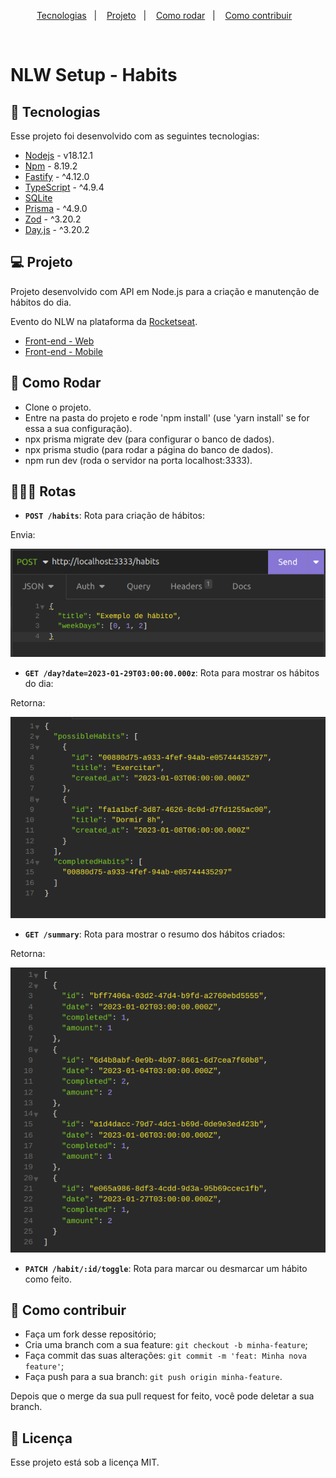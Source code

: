 <p align="center">
  <a href="#-tecnologias">Tecnologias</a>&nbsp;&nbsp;&nbsp;|&nbsp;&nbsp;&nbsp;
  <a href="#-projeto">Projeto</a>&nbsp;&nbsp;&nbsp;|&nbsp;&nbsp;&nbsp;
  <a href="#-como-rodar">Como rodar</a>&nbsp;&nbsp;&nbsp;|&nbsp;&nbsp;&nbsp;
  <a href="#-como-contribuir">Como contribuir</a>&nbsp;&nbsp;&nbsp;
</p>

<br>

# NLW Setup - Habits

## 🚀 Tecnologias

Esse projeto foi desenvolvido com as seguintes tecnologias:

- [Nodejs](https://nodejs.org/en/) - v18.12.1
- [Npm](https://www.npmjs.com/) - 8.19.2
- [Fastify](https://www.fastify.io/) - ^4.12.0
- [TypeScript](https://www.typescriptlang.org/) - ^4.9.4
- [SQLite](https://www.sqlite.org/index.html)
- [Prisma](https://www.prisma.io/docs) - ^4.9.0
- [Zod](https://zod.dev/) - ^3.20.2
- [Day.js](https://day.js.org/) - ^3.20.2

## 💻 Projeto

Projeto desenvolvido com API em Node.js para a criação e manutenção de hábitos do dia.

Evento do NLW na plataforma da [Rocketseat](https://www.rocketseat.com.br/).

- [Front-end - Web](https://github.com/leticea/habits-app-nlw-react)
- [Front-end - Mobile](https://github.com/leticea/habits-app-nlw-react-native)

## 🚀 Como Rodar

- Clone o projeto.
- Entre na pasta do projeto e rode 'npm install' (use 'yarn install' se for essa a sua configuração).
- npx prisma migrate dev (para configurar o banco de dados).
- npx prisma studio (para rodar a página do banco de dados).
- npm run dev (roda o servidor na porta localhost:3333).

## 👩🏿‍💻 Rotas

- **`POST /habits`**: Rota para criação de hábitos:

Envia:

<p align="center">
  <img alt="" src=".github/image.png">
</p>

- **`GET /day?date=2023-01-29T03:00:00.000z`**: Rota para mostrar os hábitos do dia:

Retorna:

<p align="center">
  <img alt="" src=".github/image2.png">
</p>

- **`GET /summary`**: Rota para mostrar o resumo dos hábitos criados:

Retorna:

<p align="center">
  <img alt="" src=".github/image3.png">
</p>

- **`PATCH /habit/:id/toggle`**: Rota para marcar ou desmarcar um hábito como feito.

## 🤔 Como contribuir

- Faça um fork desse repositório;
- Cria uma branch com a sua feature: `git checkout -b minha-feature`;
- Faça commit das suas alterações: `git commit -m 'feat: Minha nova feature'`;
- Faça push para a sua branch: `git push origin minha-feature`.

Depois que o merge da sua pull request for feito, você pode deletar a sua branch.

## 📝 Licença

Esse projeto está sob a licença MIT.

